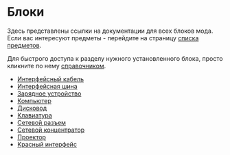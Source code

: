 # Блоки
Здесь представлены ссылки на документации для всех блоков мода. Если вас интересуют предметы - перейдите на страницу [списка предметов](../item/index.md).

Для быстрого доступа к разделу нужного установленного блока, просто кликните по нему [справочником](../item/manual.md).

- [Интерфейсный кабель](bus_cable.md)
- [Интерфейсная шина](bus_interface.md)
- [Зарядное устройство](charger.md)
- [Компьютер](computer.md)
- [Дисковод](disk_drive.md)
- [Клавиатура](keyboard.md)
- [Сетевой разъем](network_connector.md)
- [Сетевой концентратор](network_hub.md)
- [Проектор](projector.md)
- [Красный интерфейс](redstone_interface.md)